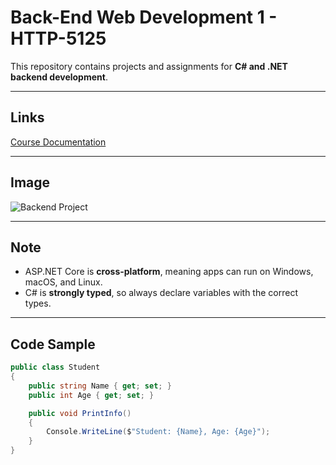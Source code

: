 # Back-End Web Development 1 - HTTP-5125

This repository contains projects and assignments for **C# and .NET backend development**.

---

## Links  
[Course Documentation](https://learn.humber.ca/ultra/courses/_262268_1/outline)  

---

## Image  
![Backend Project](https://upload.wikimedia.org/wikipedia/commons/thumb/7/7d/Microsoft_.NET_logo.svg/800px-Microsoft_.NET_logo.svg.png)  

---

## Note  
- ASP.NET Core is **cross-platform**, meaning apps can run on Windows, macOS, and Linux.  
- C# is **strongly typed**, so always declare variables with the correct types.

---

## Code Sample  
```csharp
public class Student
{
    public string Name { get; set; }
    public int Age { get; set; }

    public void PrintInfo()
    {
        Console.WriteLine($"Student: {Name}, Age: {Age}");
    }
}
